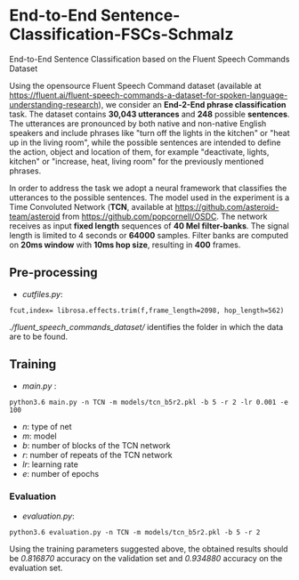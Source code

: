 # End-to-End Sentence-Classification-FSCs-Schmalz

End-to-End Sentence Classification based on the Fluent Speech Commands Dataset 

Using the opensource Fluent Speech Command dataset (available at https://fluent.ai/fluent-speech-commands-a-dataset-for-spoken-language-understanding-research), we consider an **End-2-End phrase classification** task. The dataset contains **30,043 utterances** and **248** possible **sentences**. The utterances are pronounced by both native and non-native English speakers and include phrases like "turn off the lights in the kitchen" or "heat up in the living room", while the possible sentences are intended to define the action, object and location of them, for example "deactivate, lights, kitchen" or "increase, heat, living room" for the previously mentioned phrases. 

In order to address the task we adopt a neural framework that classifies the utterances to the possible sentences. 
The model used in the experiment is a Time Convoluted Network (**TCN**, available at https://github.com/asteroid-team/asteroid from https://github.com/popcornell/OSDC. The network receives as input **fixed length** sequences of **40 Mel filter-banks**. The signal length is limited to 4 seconds or **64000** samples. Filter banks are computed on **20ms window** with **10ms hop size**, resulting in **400** frames. 

## Pre-processing

- *cutfiles.py*:
```
fcut,index= librosa.effects.trim(f,frame_length=2098, hop_length=562)
```

*./fluent_speech_commands_dataset/* identifies the folder in which the data are to be found.  


## Training 

- *main.py* :  
```
python3.6 main.py -n TCN -m models/tcn_b5r2.pkl -b 5 -r 2 -lr 0.001 -e 100
```

 * *n*: type of net 
 * *m*: model
 * *b*: number of blocks of the TCN network 
 * *r*: number of repeats of the TCN network 
 * *lr*: learning rate 
 * *e*: number of epochs 
 
 
### Evaluation 

- *evaluation.py*:  
```
python3.6 evaluation.py -n TCN -m models/tcn_b5r2.pkl -b 5 -r 2 
```

Using the training parameters suggested above, the obtained results should be *0.816870* accuracy on the validation set and *0.934880* accuracy on the evaluation set. 
